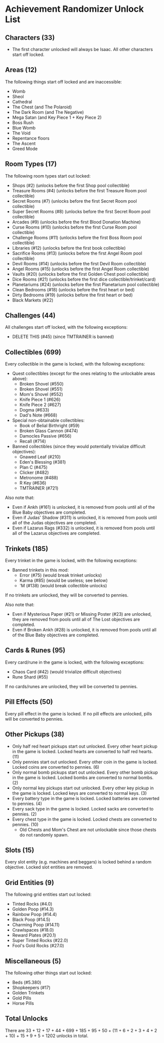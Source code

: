 # Achievement Randomizer Unlock List

## Characters (33)

- The first character unlocked will always be Isaac. All other characters start off locked.

## Areas (12)

The following things start off locked and are inaccessible:

- Womb
- Sheol
- Cathedral
- The Chest (and The Polaroid)
- The Dark Room (and The Negative)
- Mega Satan (and Key Piece 1 + Key Piece 2)
- Boss Rush
- Blue Womb
- The Void
- Repentance floors
- The Ascent
- Greed Mode

## Room Types (17)

The following room types start out locked:

- Shops (#2) (unlocks before the first Shop pool collectible)
- Treasure Rooms (#4) (unlocks before the first Treasure Room pool collectible)
- Secret Rooms (#7) (unlocks before the first Secret Room pool collectible)
- Super Secret Rooms (#8) (unlocks before the first Secret Room pool collectible)
- Arcades (#9) (unlocks before the first Blood Donation Machine)
- Curse Rooms (#10) (unlocks before the first Curse Room pool collectible)
- Challenge Rooms (#11) (unlocks before the first Boss Room pool collectible)
- Libraries (#12) (unlocks before the first book collectible)
- Sacrifice Rooms (#13) (unlocks before the first Angel Room pool collectible)
- Devil Rooms (#14) (unlocks before the first Devil Room collectible)
- Angel Rooms (#15) (unlocks before the first Angel Room collectible)
- Vaults (#20) (unlocks before the first Golden Chest pool collectible)
- Dice Rooms (#21) (unlocks before the first dice collectible/trinket/card)
- Planetariums (#24) (unlocks before the first Planetarium pool collectible)
- Clean Bedrooms (#18) (unlocks before the first heart or bed)
- Dirty Bedrooms (#19) (unlocks before the first heart or bed)
- Black Markets (#22)

## Challenges (44)

All challenges start off locked, with the following exceptions:

- DELETE THIS (#45) (since TMTRAINER is banned)

## Collectibles (699)

Every collectible in the game is locked, with the following exceptions:

- Quest collectibles (except for the ones relating to the unlockable areas above):
  - Broken Shovel (#550)
  - Broken Shovel (#551)
  - Mom's Shovel (#552)
  - Knife Piece 1 (#626)
  - Knife Piece 2 (#627)
  - Dogma (#633)
  - Dad's Note (#668)
- Special non-obtainable collectibles:
  - Book of Belial Birthright (#59)
  - Broken Glass Cannon (#474)
  - Damocles Passive (#656)
  - Recall (#714)
- Banned collectibles (since they would potentially trivialize difficult objectives):
  - Gnawed Leaf (#210)
  - Eden's Blessing (#381)
  - Plan C (#475)
  - Clicker (#482)
  - Metronome (#488)
  - R Key (#636)
  - TMTRAINER (#721)

Also note that:

- Even if Ankh (#161) is unlocked, it is removed from pools until all of the Blue Baby objectives are completed.
- Even if Judas' Shadow (#311) is unlocked, it is removed from pools until all of the Judas objectives are completed.
- Even if Lazarus Rags (#332) is unlocked, it is removed from pools until all of the Lazarus objectives are completed.

## Trinkets (185)

Every trinket in the game is locked, with the following exceptions:

- Banned trinkets in this mod:
  - Error (#75) (would break trinket unlocks)
  - Karma (#85) (would be useless; see below)
  - 'M (#138) (would break collectible unlocks)

If no trinkets are unlocked, they will be converted to pennies.

Also note that:

- Even if Mysterious Paper (#21) or Missing Poster (#23) are unlocked, they are removed from pools until all of The Lost objectives are completed.
- Even if Broken Ankh (#28) is unlocked, it is removed from pools until all of the Blue Baby objectives are completed.

## Cards & Runes (95)

Every card/rune in the game is locked, with the following exceptions:

- Chaos Card (#42) (would trivialize difficult objectives)
- Rune Shard (#55)

If no cards/runes are unlocked, they will be converted to pennies.

## Pill Effects (50)

Every pill effect in the game is locked. If no pill effects are unlocked, pills will be converted to pennies.

## Other Pickups (38)

- Only half red heart pickups start out unlocked. Every other heart pickup in the game is locked. Locked hearts are converted to half red hearts. (11)
- Only pennies start out unlocked. Every other coin in the game is locked. Locked coins are converted to pennies. (6)
- Only normal bomb pickups start out unlocked. Every other bomb pickup in the game is locked. Locked bombs are converted to normal bombs. (2)
- Only normal key pickups start out unlocked. Every other key pickup in the game is locked. Locked keys are converted to normal keys. (3)
- Every battery type in the game is locked. Locked batteries are converted to pennies. (4)
- Every sack type in the game is locked. Locked sacks are converted to pennies. (2)
- Every chest type in the game is locked. Locked chests are converted to pennies. (10)
  - Old Chests and Mom's Chest are not unlockable since those chests do not randomly spawn.

## Slots (15)

Every slot entity (e.g. machines and beggars) is locked behind a random objective. Locked slot entities are removed.

## Grid Entities (9)

The following grid entities start out locked:

- Tinted Rocks (#4.0)
- Golden Poop (#14.3)
- Rainbow Poop (#14.4)
- Black Poop (#14.5)
- Charming Poop (#14.11)
- Crawlspaces (#18.0)
- Reward Plates (#20.1)
- Super Tinted Rocks (#22.0)
- Fool's Gold Rocks (#27.0)

## Miscellaneous (5)

The following other things start out locked:

- Beds (#5.380)
- Shopkeepers (#17)
- Golden Trinkets
- Gold Pills
- Horse Pills

## Total Unlocks

There are 33 + 12 + 17 + 44 + 699 + 185 + 95 + 50 + (11 + 6 + 2 + 3 + 4 + 2 + 10) + 15 + 9 + 5 = 1202 unlocks in total.
